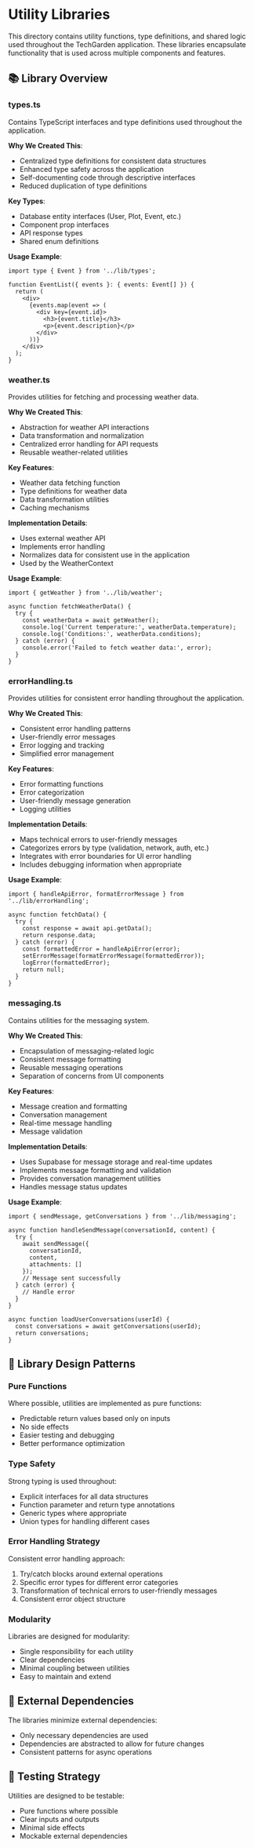 # Utility Libraries

This directory contains utility functions, type definitions, and shared logic used throughout the TechGarden application. These libraries encapsulate functionality that is used across multiple components and features.

## 📚 Library Overview

### types.ts

Contains TypeScript interfaces and type definitions used throughout the application.

**Why We Created This**:
- Centralized type definitions for consistent data structures
- Enhanced type safety across the application
- Self-documenting code through descriptive interfaces
- Reduced duplication of type definitions

**Key Types**:
- Database entity interfaces (User, Plot, Event, etc.)
- Component prop interfaces
- API response types
- Shared enum definitions

**Usage Example**:
```tsx
import type { Event } from '../lib/types';

function EventList({ events }: { events: Event[] }) {
  return (
    <div>
      {events.map(event => (
        <div key={event.id}>
          <h3>{event.title}</h3>
          <p>{event.description}</p>
        </div>
      ))}
    </div>
  );
}
```

### weather.ts

Provides utilities for fetching and processing weather data.

**Why We Created This**:
- Abstraction for weather API interactions
- Data transformation and normalization
- Centralized error handling for API requests
- Reusable weather-related utilities

**Key Features**:
- Weather data fetching function
- Type definitions for weather data
- Data transformation utilities
- Caching mechanisms

**Implementation Details**:
- Uses external weather API
- Implements error handling
- Normalizes data for consistent use in the application
- Used by the WeatherContext

**Usage Example**:
```tsx
import { getWeather } from '../lib/weather';

async function fetchWeatherData() {
  try {
    const weatherData = await getWeather();
    console.log('Current temperature:', weatherData.temperature);
    console.log('Conditions:', weatherData.conditions);
  } catch (error) {
    console.error('Failed to fetch weather data:', error);
  }
}
```

### errorHandling.ts

Provides utilities for consistent error handling throughout the application.

**Why We Created This**:
- Consistent error handling patterns
- User-friendly error messages
- Error logging and tracking
- Simplified error management

**Key Features**:
- Error formatting functions
- Error categorization
- User-friendly message generation
- Logging utilities

**Implementation Details**:
- Maps technical errors to user-friendly messages
- Categorizes errors by type (validation, network, auth, etc.)
- Integrates with error boundaries for UI error handling
- Includes debugging information when appropriate

**Usage Example**:
```tsx
import { handleApiError, formatErrorMessage } from '../lib/errorHandling';

async function fetchData() {
  try {
    const response = await api.getData();
    return response.data;
  } catch (error) {
    const formattedError = handleApiError(error);
    setErrorMessage(formatErrorMessage(formattedError));
    logError(formattedError);
    return null;
  }
}
```

### messaging.ts

Contains utilities for the messaging system.

**Why We Created This**:
- Encapsulation of messaging-related logic
- Consistent message formatting
- Reusable messaging operations
- Separation of concerns from UI components

**Key Features**:
- Message creation and formatting
- Conversation management
- Real-time message handling
- Message validation

**Implementation Details**:
- Uses Supabase for message storage and real-time updates
- Implements message formatting and validation
- Provides conversation management utilities
- Handles message status updates

**Usage Example**:
```tsx
import { sendMessage, getConversations } from '../lib/messaging';

async function handleSendMessage(conversationId, content) {
  try {
    await sendMessage({
      conversationId,
      content,
      attachments: []
    });
    // Message sent successfully
  } catch (error) {
    // Handle error
  }
}

async function loadUserConversations(userId) {
  const conversations = await getConversations(userId);
  return conversations;
}
```

## 🧩 Library Design Patterns

### Pure Functions

Where possible, utilities are implemented as pure functions:
- Predictable return values based only on inputs
- No side effects
- Easier testing and debugging
- Better performance optimization

### Type Safety

Strong typing is used throughout:
- Explicit interfaces for all data structures
- Function parameter and return type annotations
- Generic types where appropriate
- Union types for handling different cases

### Error Handling Strategy

Consistent error handling approach:
1. Try/catch blocks around external operations
2. Specific error types for different error categories
3. Transformation of technical errors to user-friendly messages
4. Consistent error object structure

### Modularity

Libraries are designed for modularity:
- Single responsibility for each utility
- Clear dependencies
- Minimal coupling between utilities
- Easy to maintain and extend

## 🔌 External Dependencies

The libraries minimize external dependencies:
- Only necessary dependencies are used
- Dependencies are abstracted to allow for future changes
- Consistent patterns for async operations

## 🧪 Testing Strategy

Utilities are designed to be testable:
- Pure functions where possible
- Clear inputs and outputs
- Minimal side effects
- Mockable external dependencies
